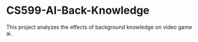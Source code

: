 # CS599-AI-Back-Knowledge
This project analyzes the effects of background knowledge on video game ai.
